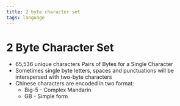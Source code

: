 ```yaml
---
title: 2 byte character set
tags: language
---
```


# 2 Byte Character Set
- 65,536 unique characters Pairs of Bytes for a Single Character
- Sometimes single byte letters, spaces and punctuations will be interspersed with two-byte characters
- Chinese characters are encoded in two format:
	- Big-5 - Complex Mandarin
	- GB - Simple form










































